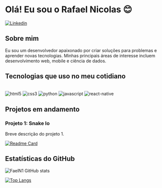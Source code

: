 # Olá! Eu sou o Rafael Nicolas 😊

[![Linkedin](https://img.shields.io/badge/LinkedIn-0077B5?style=for-the-badge&logo=linkedin&logoColor=white)](https://www.linkedin.com/in/rafael-nicolas-7119b91b7/)

## Sobre mim
Eu sou um desenvolvedor apaixonado por criar soluções para problemas e aprender novas tecnologias. Minhas principais áreas de interesse incluem desenvolvimento web, mobile e ciência de dados.

## Tecnologias que uso no meu cotidiano
<div style='display: inline_block'><br/>
    <img align="center" alt="html5" src="https://img.shields.io/badge/HTML-239120?style=for-the-badge&logo=html5&logoColor=white"/>
    <img align="center" alt="css3" src="https://img.shields.io/badge/CSS-239120?&style=for-the-badge&logo=css3&logoColor=white"/>
    <img align="center" alt="python" src="https://img.shields.io/badge/Python-3776AB?style=for-the-badge&logo=python&logoColor=white"/>
    <img align="center" alt="javascript" src="https://img.shields.io/badge/JavaScript-F7DF1E?style=for-the-badge&logo=javascript&logoColor=black"/>
    <img align="center" alt="react-native" src="https://img.shields.io/badge/React_Native-20232A?style=for-the-badge&logo=react&logoColor=61DAFB"/>
</div>

## Projetos em andamento

### Projeto 1: Snake Io
Breve descrição do projeto 1.

[![Readme Card](https://github-readme-stats.vercel.app/api/pin/?username=FaelN1&repo=whatsapp-api)](https://github.com/FaelN1/snake-io)

## Estatísticas do GitHub

![FaelN1 GitHub stats](https://github-readme-stats.vercel.app/api?username=faeln1&hide=contribs,prs&theme=tokyonight)

[![Top Langs](https://github-readme-stats.vercel.app/api/top-langs/?username=faeln1&layout=compact)](https://github.com/FaelN1)
